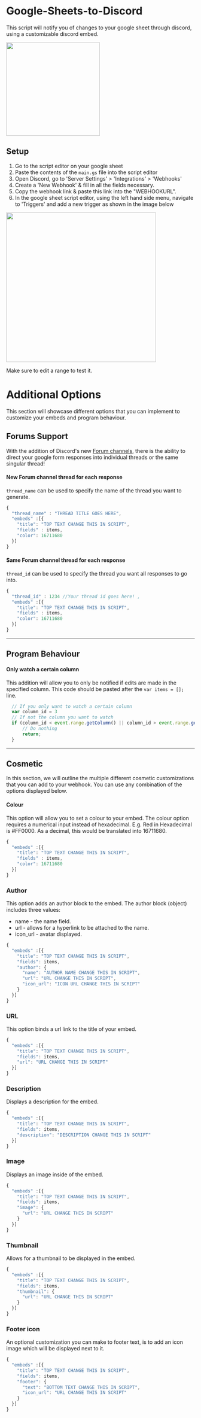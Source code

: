 # Google-Sheets-to-Discord
This script will notify you of changes to your google sheet through discord, using a customizable discord embed.

<img src="https://user-images.githubusercontent.com/32295800/105560255-36c78180-5d0b-11eb-8042-c4325676fead.png" width="250"/>

## Setup
1. Go to the script editor on your google sheet
2. Paste the contents of the ```main.gs``` file into the script editor
3. Open Discord, go to 'Server Settings' > 'Integrations' > 'Webhooks'
4. Create a 'New Webhook' & fill in all the fields necessary. 
5. Copy the webhook link & paste this link into the "WEBHOOKURL".
6. In the google sheet script editor, using the left hand side menu, navigate to 'Triggers' and add a new trigger as shown in the image below

<img src="https://user-images.githubusercontent.com/32295800/105559782-f9aebf80-5d09-11eb-8933-e51837ddf3b7.png" width="400"/>

Make sure to edit a range to test it.

# Additional Options
This section will showcase different options that you can implement to customize your embeds and program behaviour.

## Forums Support
With the addition of Discord's new [Forum channels](https://discord.com/blog/forum-channels-space-for-organized-conversation), there is the ability to direct your google form responses into individual threads or the same singular thread!


#### New Forum channel thread for each response
`thread_name` can be used to specify the name of the thread you want to generate.

```javascript
{
  "thread_name" : "THREAD TITLE GOES HERE",
  "embeds" :[{
    "title": "TOP TEXT CHANGE THIS IN SCRIPT",
    "fields" : items,
    "color": 16711680
  }]
}

```

#### Same Forum channel thread for each response
`thread_id` can be used to specify the thread you want all responses to go into.

```javascript
{
  "thread_id" : 1234 //Your thread id goes here! ,
  "embeds" :[{
    "title": "TOP TEXT CHANGE THIS IN SCRIPT",
    "fields" : items,
    "color": 16711680
  }]
}

```
-----

## Program Behaviour

#### Only watch a certain column
This addition will allow you to only be notified if edits are made in the specified column. This code should be pasted after the `var items = [];` line.
```javascript
  // If you only want to watch a certain column
  var column_id = 3
  // If not the column you want to watch
  if (column_id < event.range.getColumn() || column_id > event.range.getLastColumn() ){
      // Do nothing
      return;
  }

```
----
## Cosmetic
In this section, we will outline the multiple different cosmetic customizations that you can add to your webhook. You can use any combination of the options displayed below.

#### Colour
This option will allow you to set a colour to your embed. The colour option requires a numerical input instead of hexadecimal.
E.g. Red in Hexadecimal is #FF0000. As a decimal, this would be translated into 16711680.
```javascript
{
  "embeds" :[{
    "title": "TOP TEXT CHANGE THIS IN SCRIPT",
    "fields" : items,
    "color": 16711680
  }]
}
```

### Author
This option adds an author block to the embed. The author block (object) includes three values:
  * name - the name field.
  * url - allows for a hyperlink to be attached to the name.
  * icon_url - avatar displayed.
```javascript
{
  "embeds" :[{
    "title": "TOP TEXT CHANGE THIS IN SCRIPT",
    "fields": items,
    "author": {
      "name": "AUTHOR NAME CHANGE THIS IN SCRIPT",
      "url": "URL CHANGE THIS IN SCRIPT",
      "icon_url": "ICON URL CHANGE THIS IN SCRIPT"
    }
  }]
}
```

### URL
This option binds a url link to the title of your embed.
```javascript
{
  "embeds" :[{
    "title": "TOP TEXT CHANGE THIS IN SCRIPT",
    "fields": items,
    "url": "URL CHANGE THIS IN SCRIPT"
  }]
}
```

### Description
Displays a description for the embed.
```javascript
{
  "embeds" :[{
    "title": "TOP TEXT CHANGE THIS IN SCRIPT",
    "fields": items,
    "description": "DESCRIPTION CHANGE THIS IN SCRIPT"
  }]
}
```

### Image
Displays an image inside of the embed.
```javascript
{
  "embeds" :[{
    "title": "TOP TEXT CHANGE THIS IN SCRIPT",
    "fields": items,
    "image": {
      "url": "URL CHANGE THIS IN SCRIPT"
    }
  }]
}
```

### Thumbnail
Allows for a thumbnail to be displayed in the embed.
```javascript
{
  "embeds" :[{
    "title": "TOP TEXT CHANGE THIS IN SCRIPT",
    "fields": items,
    "thumbnail": {
      "url": "URL CHANGE THIS IN SCRIPT"
    }
  }]
}
```

### Footer icon
An optional customization you can make to footer text, is to add an icon image which will be displayed next to it.
```javascript
{
  "embeds" :[{
    "title": "TOP TEXT CHANGE THIS IN SCRIPT",
    "fields": items,
    "footer": {
      "text": "BOTTOM TEXT CHANGE THIS IN SCRIPT",
      "icon_url": "URL CHANGE THIS IN SCRIPT"
    }
  }]
}
```
